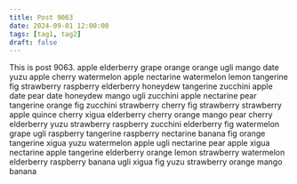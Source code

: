 ```yaml
---
title: Post 9063
date: 2024-09-01 12:00:00
tags: [tag1, tag2]
draft: false
---
```

This is post 9063.
apple
elderberry
grape
orange
orange
ugli
mango
date
yuzu
apple
cherry
watermelon
apple
nectarine
watermelon
lemon
tangerine
fig
strawberry
raspberry
elderberry
honeydew
tangerine
zucchini
apple
date
pear
date
honeydew
mango
ugli
zucchini
apple
nectarine
pear
tangerine
orange
fig
zucchini
strawberry
cherry
fig
strawberry
strawberry
apple
quince
cherry
xigua
elderberry
cherry
orange
mango
pear
cherry
elderberry
yuzu
strawberry
raspberry
zucchini
elderberry
fig
watermelon
grape
ugli
raspberry
tangerine
raspberry
nectarine
banana
fig
orange
tangerine
xigua
yuzu
watermelon
apple
ugli
nectarine
pear
apple
xigua
nectarine
apple
tangerine
elderberry
orange
lemon
strawberry
watermelon
elderberry
raspberry
banana
ugli
xigua
fig
yuzu
strawberry
orange
mango
banana
